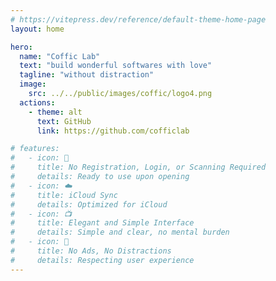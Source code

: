 ```yaml
---
# https://vitepress.dev/reference/default-theme-home-page
layout: home

hero:
  name: "Coffic Lab"
  text: "build wonderful softwares with love"
  tagline: "without distraction"
  image: 
    src: ../../public/images/coffic/logo4.png
  actions:
    - theme: alt
      text: GitHub
      link: https://github.com/cofficlab

# features:
#   - icon: 🔕
#     title: No Registration, Login, or Scanning Required
#     details: Ready to use upon opening
#   - icon: ☁️
#     title: iCloud Sync
#     details: Optimized for iCloud
#   - icon: 📺
#     title: Elegant and Simple Interface
#     details: Simple and clear, no mental burden
#   - icon: 🍵
#     title: No Ads, No Distractions
#     details: Respecting user experience
---
```


<Products lang="en" />

<Members lang="en" />

<script setup>
import Products from '../components/Coffic/Products.vue'
import Members from '../components/Coffic/Members.vue'
</script>